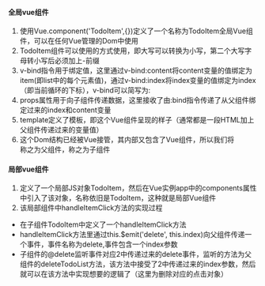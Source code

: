 #### 全局vue组件
1. 使用Vue.component('TodoItem',{})定义了一个名称为TodoItem全局Vue组件，可以在任何Vue管理的Dom中使用
2. TodoItem组件可以使用<todo-item>的方式使用，即大写可以转换为小写，第二个大写字母转小写后必须加上-前缀
3. v-bind指令用于绑定值，这里通过v-bind:content将content变量的值绑定为item(即list中的每个元素值)，通过v-bind:index将index变量的值绑定为index（即当前循环的下标），v-bind可以简写为:
4. props属性用于向子组件传递数据，这里接收了由:bind指令传递了从父组件绑定过来的index和content变量
5. template定义了模板，即这个Vue组件呈现的样子（通常都是一段HTML加上父组件传递过来的变量值）
6. <div id="app">这个Dom结构已经被Vue接管，其内部又包含了<todo-item>Vue组件，所以我们将<div id="app">称之为父组件，<todo-item>称之为子组件

#### 局部vue组件
1. 定义了一个局部JS对象TodoItem，然后在Vue实例app中的components属性中引入了该对象，名称依旧是TodoItem，这种就是局部Vue组件
2. 该局部组件中handleItemClick方法的实现过程
- 在子组件TodoItem中定义了一个handleItemClick方法
- handleItemClick方法里通过this.$emit('delete', this.index)向父组件传递一个事件，事件名称为delete,事件包含一个index参数
- 子组件的@delete监听事件对应2中传递过来的delete事件，监听的方法为父组件的deleteTodoList方法，该方法中接受了2中传递过来的index参数，然后就可以在该方法中实现想要的逻辑了（这里为删除对应的点击对象）
